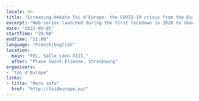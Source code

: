 ```yaml
---
locale: en
title: "Screening-debate Toi d'Europe: the COVID-19 crisis from the European youth perspective"
excerpt: "Web-series launched during the first lockdown in 2020 to shed light on the situations in Member States during the pandemics and give the floor to young citizens in each European country about their expectations towards the EU."
date: "2022-05-05"
startTime: "20:00"
endTime: "21:00"
language: "French/English"
location:
  main: "FEC, Salle Léon XIII,"
  after: "Place Saint-Etienne, Strasbourg"
organisers:
- "Toi d'Europe"
links:
- title: "More info"
  href: "http://toideurope.eu/"
---
```

